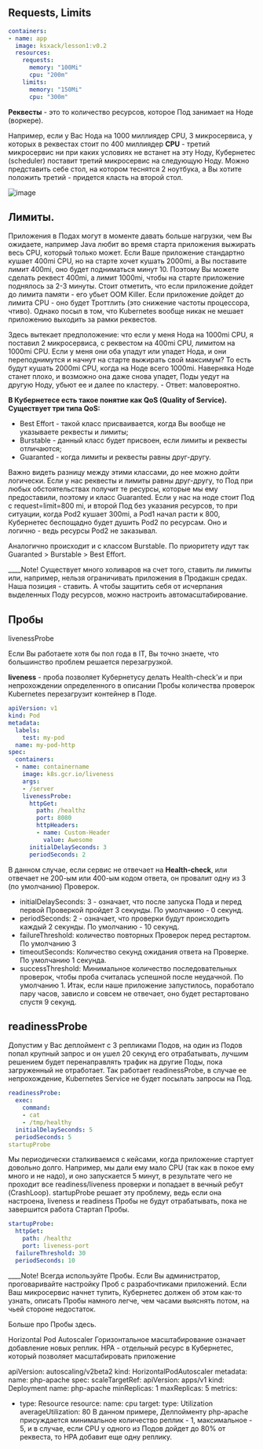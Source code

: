 ## Requests, Limits

```yaml
containers:
- name: app
  image: ksxack/lesson1:v0.2
  resources:
    requests:
      memory: "100Mi"
      cpu: "200m"
    limits:
      memory: "150Mi"
      cpu: "300m"
```


**Реквесты** - это то количество ресурсов, которое Под занимает на Ноде (воркере). 

Например, если у Вас Нода на 1000 миллиядер CPU, 3 микросервиса, у которых в реквестах стоит по 400 миллиядер **CPU** - третий микросервис ни при каких условиях не встанет на эту Ноду, Кубернетес (scheduler) поставит третий микросервис на следующую Ноду. Можно представить себе стол, на котором теснятся 2 ноутбука, а Вы хотите положить третий - придется класть на второй стол.

![image](https://user-images.githubusercontent.com/79608549/209567684-85fa2187-9a46-4c11-a6e7-7586ea9c03df.png)


## Лимиты.

Приложения в Подах могут в моменте давать больше нагрузки, чем Вы ожидаете, например Java любит во время старта приложения выжирать весь CPU, который только может. Если Ваше приложение стандартно кушает 400mi CPU, но на старте хочет кушать 2000mi, а Вы поставите лимит 400mi, оно будет подниматься минут 10. Поэтому Вы можете сделать реквест 400mi, а лимит 1000mi, чтобы на старте приложение поднялось за 2-3 минуты. Стоит отметить, что если приложение дойдет до лимита памяти - его убьет OOM Killer. Если приложение дойдет до лимита CPU - оно будет Троттлить (это снижение частоты процессора, чтиво). Однако посыл в том, что Kubernetes вообще никак не мешает приложению выходить за рамки реквестов.

Здесь вытекает предположение: что если у меня Нода на 1000mi CPU, я поставил 2 микросервиса, с реквестом на 400mi CPU, лимитом на 1000mi CPU. Если у меня они оба упадут или упадет Нода, и они переподнимутся и начнут на старте выжирать свой максимум? То есть будут кушать 2000mi CPU, когда на Ноде всего 1000mi. Наверняка Ноде станет плохо, и возможно она даже снова упадет, Поды уедут на другую Ноду, убьют ее и далее по кластеру. - Ответ: маловероятно.



**В Кубернетесе есть такое понятие как QoS (Quality of Service). Существует три типа QoS:**

- Best Effort - такой класс присваивается, когда Вы вообще не указываете реквесты и лимиты;
- Burstable - данный класс будет присвоен, если лимиты и реквесты отличаются;
- Guaranted - когда лимиты и реквесты равны друг-другу.


Важно видеть разницу между этими классами, до нее можно дойти логически. Если у нас реквесты и лимиты равны друг-другу, то Под при любых обстоятельствах получит те ресурсы, которые мы ему предоставили, поэтому и класс Guaranted. Если у нас на ноде стоит Под с request=limit=800 mi, и второй Под без указания ресурсов, то при ситуации, когда Pod2 кушает 300mi, а Pod1 начал расти к 800, Кубернетес беспощадно будет душить Pod2 по ресурсам. Оно и логично - ведь ресурсы Pod2 не заказывал.


Аналогично происходит и с классом Burstable. По приоритету идут так Guaranted > Burstable > Best Effort.

____Note! 
Существует много холиваров на счет того, ставить ли лимиты или, например, нельзя ограничивать приложения в Продакшн средах. Наша позиция - ставить. А чтобы защитить себя от исчерпания выделенных Поду ресурсов, можно настроить автомасштабирование.

## Пробы

livenessProbe

Если Вы работаете хотя бы пол года в IT,  Вы точно знаете, что большинство проблем решается перезагрузкой. 

**liveness** - проба позволяет Кубернетусу делать Health-check'и и при непрохождении определенного в описании Пробы количества проверок Kubernetes перезагрузит контейнер в Поде.

```yaml
apiVersion: v1
kind: Pod
metadata:
  labels:
    test: my-pod
  name: my-pod-http
spec:
  containers:
  - name: containername
    image: k8s.gcr.io/liveness
    args:
    - /server
    livenessProbe:
      httpGet:
        path: /healthz
        port: 8080
        httpHeaders:
        - name: Custom-Header
          value: Awesome
      initialDelaySeconds: 3
      periodSeconds: 2
```

В данном случае, если сервис не отвечает на **Health-check**, или отвечает не 200-ым или 400-ым кодом ответа, он провалит одну из 3 (по умолчанию) Проверок. 

- initialDelaySeconds: 3 - означает, что после запуска Пода и перед первой Проверкой пройдет 3 секунды. По умолчанию - 0 секунд.
- periodSeconds: 2 - означает, что проверки будут происходить каждый 2 секунды. По умолчанию - 10 секунд.
- failureThreshold:  количество повторных Проверок перед рестартом. По умолчанию 3
- timeoutSeconds: Количество секунд ожидания ответа на Проверке. По умолчанию 1 секунда. 
- successThreshold: Минимальное количество последовательных проверок, чтобы проба считалась успешной после неудачной. По умолчанию 1. 
Итак, если наше приложение запустилось, поработало пару часов, зависло и совсем не отвечает, оно будет рестартовано спустя 9 секунд.

## readinessProbe

Допустим у Вас деплоймент с 3 репликами Подов, на один из Подов попал крупный запрос и он ушел 20 секунд его отрабатывать, лучшим решением будет перенаправлять трафик на другие Поды, пока загруженный не отработает. Так работает readinessProbe, в случае ее непрохождение, Kubernetes Service не будет посылать запросы на Под.

```yaml
readinessProbe:
  exec:
    command:
    - cat
    - /tmp/healthy
  initialDelaySeconds: 5
  periodSeconds: 5
startupProbe
```

Мы периодически сталкиваемся с кейсами, когда приложение стартует довольно долго. Например, мы дали ему мало CPU (так как в покое ему много и не надо), и оно запускается 5 минут, в результате чего не проходит все readiness/liveness проверки и попадает в вечный ребут (CrashLoop). startupProbe  решает эту проблему, ведь если она настроена, liveness и readiness Пробы не будут отрабатывать, пока не завершится работа Стартап Пробы.

```yaml
startupProbe:
  httpGet:
    path: /healthz
    port: liveness-port
  failureThreshold: 30
  periodSeconds: 10
```

____Note! 
Всегда используйте Пробы. Если Вы администратор, проговаривайте настройку Проб с разрабочтиками приложений. Если Ваш микросервис начнет тупить, Кубернетес должен об этом как-то узнать, описать Пробы намного легче, чем часами выяснять потом, на чьей стороне недостаток. 

 

Больше про Пробы здесь.

Horizontal Pod Autoscaler
Горизонтальное масштабирование означает добавление новых реплик. HPA - отдельный ресурс в Кубернетес, который позволяет масштабировать приложение 

apiVersion: autoscaling/v2beta2
kind: HorizontalPodAutoscaler
metadata:
  name: php-apache
spec:
  scaleTargetRef:
    apiVersion: apps/v1
    kind: Deployment
    name: php-apache
  minReplicas: 1
  maxReplicas: 5
  metrics:
  - type: Resource
    resource:
      name: cpu
      target:
        type: Utilization
        averageUtilization: 80
В данном примере, Делпойменту php-apache присуждается минимальное количество реплик - 1, максимальное - 5, и в случае, если CPU у одного из Подов дойдет до 80% от реквеста, то HPA добавит еще одну реплику.
